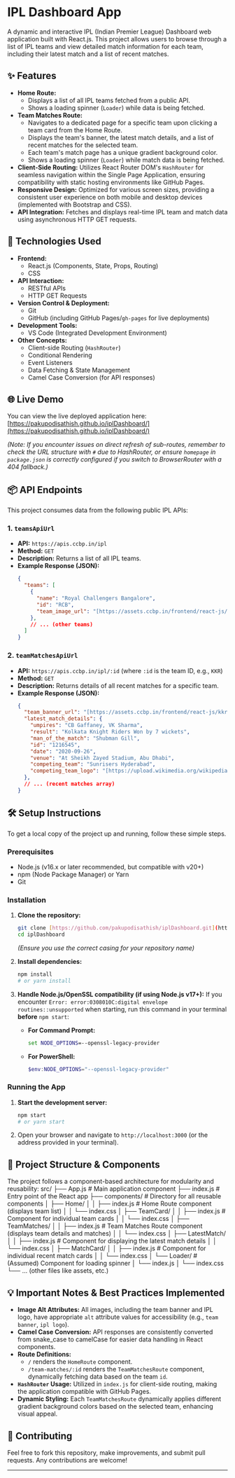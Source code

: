 # IPL Dashboard App

A dynamic and interactive IPL (Indian Premier League) Dashboard web application built with React.js. This project allows users to browse through a list of IPL teams and view detailed match information for each team, including their latest match and a list of recent matches.

## ✨ Features

* **Home Route:**
    * Displays a list of all IPL teams fetched from a public API.
    * Shows a loading spinner (`Loader`) while data is being fetched.
* **Team Matches Route:**
    * Navigates to a dedicated page for a specific team upon clicking a team card from the Home Route.
    * Displays the team's banner, the latest match details, and a list of recent matches for the selected team.
    * Each team's match page has a unique gradient background color.
    * Shows a loading spinner (`Loader`) while match data is being fetched.
* **Client-Side Routing:** Utilizes React Router DOM's `HashRouter` for seamless navigation within the Single Page Application, ensuring compatibility with static hosting environments like GitHub Pages.
* **Responsive Design:** Optimized for various screen sizes, providing a consistent user experience on both mobile and desktop devices (implemented with Bootstrap and CSS).
* **API Integration:** Fetches and displays real-time IPL team and match data using asynchronous HTTP GET requests.

## 🚀 Technologies Used

* **Frontend:**
    * React.js (Components, State, Props, Routing)
    * CSS
* **API Interaction:**
    * RESTful APIs
    * HTTP GET Requests
* **Version Control & Deployment:**
    * Git
    * GitHub (including GitHub Pages/`gh-pages` for live deployments)
* **Development Tools:**
    * VS Code (Integrated Development Environment)
* **Other Concepts:**
    * Client-side Routing (`HashRouter`)
    * Conditional Rendering
    * Event Listeners
    * Data Fetching & State Management
    * Camel Case Conversion (for API responses)

## 🌐 Live Demo

You can view the live deployed application here:
[https://pakupodisathish.github.io/iplDashboard/](https://pakupodisathish.github.io/iplDashboard/)

*(Note: If you encounter issues on direct refresh of sub-routes, remember to check the URL structure with `#` due to HashRouter, or ensure `homepage` in `package.json` is correctly configured if you switch to BrowserRouter with a 404 fallback.)*

## 📦 API Endpoints

This project consumes data from the following public IPL APIs:

### 1. `teamsApiUrl`
* **API:** `https://apis.ccbp.in/ipl`
* **Method:** `GET`
* **Description:** Returns a list of all IPL teams.
* **Example Response (JSON):**
    ```json
    {
      "teams": [
        {
          "name": "Royal Challengers Bangalore",
          "id": "RCB",
          "team_image_url": "[https://assets.ccbp.in/frontend/react-js/rcb-logo-img.png](https://assets.ccbp.in/frontend/react-js/rcb-logo-img.png)"
        },
        // ... (other teams)
      ]
    }
    ```

### 2. `teamMatchesApiUrl`
* **API:** `https://apis.ccbp.in/ipl/:id` (where `:id` is the team ID, e.g., `KKR`)
* **Method:** `GET`
* **Description:** Returns details of all recent matches for a specific team.
* **Example Response (JSON):**
    ```json
    {
      "team_banner_url": "[https://assets.ccbp.in/frontend/react-js/kkr-team-img.png](https://assets.ccbp.in/frontend/react-js/kkr-team-img.png)",
      "latest_match_details": {
        "umpires": "CB Gaffaney, VK Sharma",
        "result": "Kolkata Knight Riders Won by 7 wickets",
        "man_of_the_match": "Shubman Gill",
        "id": "1216545",
        "date": "2020-09-26",
        "venue": "At Sheikh Zayed Stadium, Abu Dhabi",
        "competing_team": "Sunrisers Hyderabad",
        "competing_team_logo": "[https://upload.wikimedia.org/wikipedia/en/thumb/8/81/Sunrisers_Hyderabad.svg/1200px-Sunrisers_Hyderabad.svg.png](https://upload.wikimedia.org/wikipedia/en/thumb/8/81/Sunrisers_Hyderabad.svg/1200px-Sunrisers_Hyderabad.svg.png)"
      },
      // ... (recent matches array)
    }
    ```

## 🛠️ Setup Instructions

To get a local copy of the project up and running, follow these simple steps.

### Prerequisites

* Node.js (v16.x or later recommended, but compatible with v20+)
* npm (Node Package Manager) or Yarn
* Git

### Installation

1.  **Clone the repository:**
    ```bash
    git clone [https://github.com/pakupodisathish/iplDashboard.git](https://github.com/pakupodisathish/iplDashboard.git)
    cd iplDashboard
    ```
    *(Ensure you use the correct casing for your repository name)*

2.  **Install dependencies:**
    ```bash
    npm install
    # or yarn install
    ```

3.  **Handle Node.js/OpenSSL compatibility (if using Node.js v17+):**
    If you encounter `Error: error:0308010C:digital envelope routines::unsupported` when starting, run this command in your terminal **before** `npm start`:
    * **For Command Prompt:**
        ```cmd
        set NODE_OPTIONS=--openssl-legacy-provider
        ```
    * **For PowerShell:**
        ```powershell
        $env:NODE_OPTIONS="--openssl-legacy-provider"
        ```

### Running the App

1.  **Start the development server:**
    ```bash
    npm start
    # or yarn start
    ```
2.  Open your browser and navigate to `http://localhost:3000` (or the address provided in your terminal).

## 📂 Project Structure & Components

The project follows a component-based architecture for modularity and reusability:
src/
├── App.js                      # Main application component
├── index.js                    # Entry point of the React app
├── components/                 # Directory for all reusable components
│   ├── Home/
│   │   ├── index.js            # Home Route component (displays team list)
│   │   └── index.css
│   ├── TeamCard/
│   │   ├── index.js            # Component for individual team cards
│   │   └── index.css
│   ├── TeamMatches/
│   │   ├── index.js            # Team Matches Route component (displays team details and matches)
│   │   └── index.css
│   ├── LatestMatch/
│   │   ├── index.js            # Component for displaying the latest match details
│   │   └── index.css
│   ├── MatchCard/
│   │   ├── index.js            # Component for individual recent match cards
│   │   └── index.css
│   └── Loader/                 # (Assumed) Component for loading spinner
│       └── index.js
│       └── index.css
└── ... (other files like assets, etc.)


## 💡 Important Notes & Best Practices Implemented

* **Image Alt Attributes:** All images, including the team banner and IPL logo, have appropriate `alt` attribute values for accessibility (e.g., `team banner`, `ipl logo`).
* **Camel Case Conversion:** API responses are consistently converted from snake_case to camelCase for easier data handling in React components.
* **Route Definitions:**
    * `/` renders the `HomeRoute` component.
    * `/team-matches/:id` renders the `TeamMatchesRoute` component, dynamically fetching data based on the team `id`.
* **`HashRouter` Usage:** Utilized in `index.js` for client-side routing, making the application compatible with GitHub Pages.
* **Dynamic Styling:** Each `TeamMatchesRoute` dynamically applies different gradient background colors based on the selected team, enhancing visual appeal.

## 🤝 Contributing

Feel free to fork this repository, make improvements, and submit pull requests. Any contributions are welcome!

---





